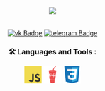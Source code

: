 <div  id="header" align="center" >
 <img  src="https://media.giphy.com/media/KEZRMZ6NdioQvBbyRu/giphy.gif" width="500" />
 <div id="badges">
  <br>
  
  <a href='#'><img src="https://img.shields.io/badge/vkontakte-blue?logo=VK&logoColor=white" alt="vk Badge"/></a>
  <a href='#'><img src="https://img.shields.io/badge/telegram-blue?logo=telegram&logoColor=white" alt="telegram Badge"/></a>
  
  ### :hammer_and_wrench: Languages and Tools :
  <div>
  <img src="https://github.com/devicons/devicon/blob/master/icons/javascript/javascript-original.svg" title="Java" alt="Java" width="40" height="40"/>
   <img src="https://github.com/devicons/devicon/blob/master/icons/gulp/gulp-plain.svg" title="Gulp" alt="Java" width="40" height="40"/>
   <img src="https://github.com/devicons/devicon/blob/master/icons/css3/css3-original.svg" title="Css" alt="Java" width="40" height="40"/>
  </div>
</div>
</div>


